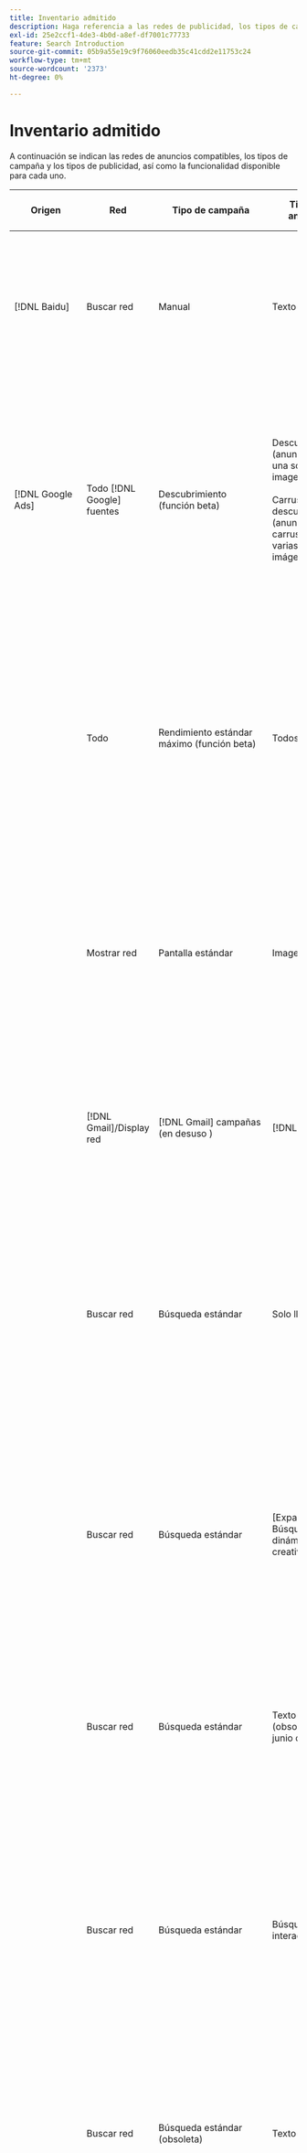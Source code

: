 ```yaml
---
title: Inventario admitido
description: Haga referencia a las redes de publicidad, los tipos de campaña y los tipos de publicidad admitidos.
exl-id: 25e2ccf1-4de3-4b0d-a8ef-df7001c77733
feature: Search Introduction
source-git-commit: 05b9a55e19c9f76060eedb35c41cdd2e11753c24
workflow-type: tm+mt
source-wordcount: '2373'
ht-degree: 0%

---
```


# Inventario admitido

A continuación se indican las redes de anuncios compatibles, los tipos de campaña y los tipos de publicidad, así como la funcionalidad disponible para cada uno.

| Origen | Red | Tipo de campaña | Tipo de anuncio | Sincronizar y ver | Crear/editar | Seguimiento[^1] | Optimización | Informe[^2] | Asistencia de Adobe Analytics[^3] |
|----|----|----|----|----|----|----|----|----|----|
| [!DNL Baidu] | Buscar red | Manual | Texto | Automático mediante API | Uso de [vistas de administración de campañas](/help/search-social-commerce/campaign-management/campaigns/campaign-management-options.md) y [hojas de edición masiva](/help/search-social-commerce/campaign-management/bulksheets/bulksheet-about.md) | Sí | Campañas solo con estrategia de oferta de CPC manual | Datos de nivel de anuncio | Datos de Analytics para Search, Social y Commerce<br><br>Datos de nivel de anuncio de Search, Social y Commerce a Analytics |
| [!DNL Google Ads] | Todo [!DNL Google] fuentes | Descubrimiento (función beta) | Descubrimiento (anuncios de una sola imagen)<br><br>Carrusel de descubrimiento (anuncios de carrusel de varias imágenes) | Automático mediante API | — | Sí | Solo en portafolios híbridos<br><br>Los objetivos de las ofertas y la estrategia de oferta se establecen en el nivel de campaña, junto con los presupuestos de campaña, según corresponda al tipo de optimización. | Datos de nivel de anuncio | Datos de nivel de anuncio en Search, Social y Commerce [uso del código de seguimiento de ID de AMO actualizado](/help/integrations/analytics/ids.md#amo-id-formats)[^4]<br><br>Datos de nivel de anuncio de Search, Social y Commerce a Analytics |
| | Todo | Rendimiento estándar máximo (función beta) | Todos los tipos | Automático mediante API | Cree/edite recursos de campañas y cárguelos dentro de la configuración de campaña en la vista Campañas<br><br>Solo están disponibles las configuraciones necesarias. Para ver la configuración opcional y enumerar grupos, inicie sesión en [!DNL [!DNL Google Ads] Ads] editor. | Sí | Solo en portafolios híbridos<br><br>Los objetivos de la estrategia de oferta se establecen en el nivel de campaña, junto con los presupuestos de campaña. | Datos de nivel de campaña<br><br>Los datos para enumerar grupos no están disponibles y la red de anuncios no proporciona datos de nivel de anuncio. | Datos de Analytics para Search, Social y Commerce<br><br>Datos de nivel de campaña de Search, Social y Commerce a Analytics. Requiere la actualización [Código de seguimiento de ID de AMO](/help/integrations/analytics/ids.md#amo-id-formats). |
| | Mostrar red | Pantalla estándar | Imagen | Automático mediante API | Editar URL y estado solo mediante [hojas de edición masiva](/help/search-social-commerce/campaign-management/bulksheets/bulksheet-about.md) | Sí, cuando agrega manualmente etiquetas de rastreo de clics a plantillas de seguimiento dentro de la red de publicidad | — | Datos de nivel de anuncio, pero sin datos de visualización | Datos de Analytics para Search, Social y Commerce<br><br>Datos de nivel de anuncio de Search, Social y Commerce a Analytics, pero sin datos de visualización |
| | [!DNL Gmail]/Display red | [!DNL Gmail] campañas (en desuso ) | [!DNL Gmail] | — | — | — | — | Solo datos heredados de nivel de campaña | Datos heredados de Analytics en Search, Social y Commerce<br>Datos de nivel de campaña heredados de Search, Social y Commerce a Analytics |
| | Buscar red | Búsqueda estándar | Solo llamada | Automático mediante API | Uso de [vistas de administración de campañas](/help/search-social-commerce/campaign-management/campaigns/campaign-management-options.md) | Sí, usando el sufijo de página de aterrizaje de nivel de cuenta y la plantilla de seguimiento, o añadiéndolos manualmente en el nivel de anuncio dentro de [!DNL [!DNL Google Ads] Administrador de anuncios | — | Solo impresiones y clics a nivel de grupo de anuncios desde la red de publicidad; sin ingresos | — |
| | Buscar red | Búsqueda estándar | \[Expandida\] Búsqueda dinámica Tipo creativo &quot;Edsa&quot; | Automático mediante API | Uso de [vistas de administración de campañas](/help/search-social-commerce/campaign-management/campaigns/campaign-management-options.md) y [hojas de edición masiva](/help/search-social-commerce/campaign-management/bulksheets/bulksheet-about.md) | Sí | Sí<br><br>Para grupos de publicidad cuando la campaña especifica un dominio de sitio web; de lo contrario, para destinos de búsqueda dinámica. | Datos de nivel de campaña y de grupo de publicidad<br><br>La red de anuncios no proporciona datos de nivel de anuncio. | Datos de Analytics para campañas de búsqueda, medios sociales y comercio y datos de nivel de grupo de publicidad desde Buscar, medios sociales y comercio hasta Analytics |
| | Buscar red | Búsqueda estándar | Texto ampliado (obsoleto en junio de 2022) | Automático mediante API | Eliminación solo mediante [vistas de administración de campañas](/help/search-social-commerce/campaign-management/campaigns/campaign-management-options.md), [hojas de edición masiva](/help/search-social-commerce/campaign-management/bulksheets/bulksheet-about.md), y [fuentes de administración de inventario](/help/search-social-commerce/campaign-management/inventory-feeds/inventory-feeds-about.md) | Sí | — | Datos de nivel de anuncio | Datos de Analytics para Search, Social y Commerce<br><br>Datos de nivel de anuncio de Search, Social y Commerce a Analytics |
| | Buscar red | Búsqueda estándar | Búsqueda interactiva | Automático mediante API | Uso de [vistas de administración de campañas](/help/search-social-commerce/campaign-management/campaigns/campaign-management-options.md), [hojas de edición masiva](/help/search-social-commerce/campaign-management/bulksheets/bulksheet-about.md), y [fuentes de administración de inventario](/help/search-social-commerce/campaign-management/inventory-feeds/inventory-feeds-about.md) | Sí | Sí | Datos de nivel de anuncio para todos los elementos de anuncio disponibles<br><br><b>Nota:</b> [!DNL [!DNL Google Ads] [Anuncios] no proporciona datos fuera de sus editores nativos sobre las combinaciones de texto que se mostraron como anuncios. Para obtener más información sobre los informes para cada combinación de texto, consulte la [[!DNL [!DNL Google Ads] Ads] documentación](https://support.google.com/google-ads/answer/7684791). | Datos de Analytics para Search, Social y Commerce<br><br>Datos de nivel de anuncio de Search, Social y Commerce a Analytics |
| | Buscar red | Búsqueda estándar (obsoleta) | Texto | Automático mediante API | Cambios de estado en anuncios existentes solo mediante [hojas de edición masiva](/help/search-social-commerce/campaign-management/bulksheets/bulksheet-about.md) | Sí | Sí | Datos de nivel de anuncio | Datos de Analytics para Search, Social y Commerce<br><br>Datos de nivel de anuncio de Search, Social y Commerce a Analytics |
| | Buscar red | Búsqueda estándar | <i>Extensión de anuncio:</i><br><br>Vínculo de sitio (nivel de cuenta, campaña y grupo de publicidad) | Automático mediante API | Uso de [vistas de administración de campañas](/help/search-social-commerce/campaign-management/campaigns/campaign-management-options.md) y [hojas de edición masiva](/help/search-social-commerce/campaign-management/bulksheets/bulksheet-about.md) | —<br><br>Los vínculos de sitio tienen un campo &quot;Plantilla de seguimiento&quot;, pero Search, Social y Commerce asignan clics y conversiones resultantes a la palabra clave asociada, no al vínculo de sitio individual. | — Buscar, Social y Comercio no optimiza el vínculo de sitio. En su lugar, se optimiza según la palabra clave asociada con el anuncio en el que se incluye el vínculo de sitio. | —<br><br>Están disponibles los datos de la palabra clave asociada. Entrada [!DNL Google Ads], puede ver los datos de rendimiento de nivel de vínculo de sitio en la variable [!DNL Campaigns] pestaña > [!DNL Ad Extensions] pestaña.<br><br>Para ver qué conversiones individuales resultaron de un clic en un vínculo a un sitio, genere un [Informe de transacciones](/help/search-social-commerce/reports/management/basic-advanced/transaction-report.md). El [!UICONTROL Link Type] el valor de columna para un vínculo de sitio es <code>sl:&lt;sitelink text=&quot;&quot;></code>, como sl:Consulte Ofertas actuales. | Datos solo para la palabra clave asociada de Search, Social y Commerce a Analytics |
| | Buscar red | Búsqueda estándar | <i>Otras extensiones de publicidad:</i><br><br>Extensión de llamada<br><br>Extensión de ubicación<br><br>Extensión de teléfono | Automático mediante API | Uso de [vistas de administración de campañas](/help/search-social-commerce/campaign-management/campaigns/campaign-management-options.md) | —<br><br>Los vínculos de sitio tienen un campo &quot;Plantilla de seguimiento&quot;, pero Search, Social y Commerce asignan clics y conversiones resultantes a la palabra clave asociada, no al vínculo de sitio individual.<br><br>Los otros tipos de extensiones de publicidad no tienen una dirección URL que rastrear y Search, Social y Commerce no pueden asignarles datos de conversión. | — | —<br><br>[!DNL Google Ads] asigna los clics en una extensión de anuncio a la palabra clave asociada con el anuncio en el que se incluye la extensión.<br><br>No hay datos de coste o clics en el nivel de extensión disponibles en Search, Social y Commerce. Entrada [!DNL Google Ads], puede ver los datos de costes y clics en el nivel de extensión en [!DNL Campaigns] pestaña > [!DNL Ad Extensions] pestaña.<br><br>Para ver qué conversiones individuales resultaron de un clic en un vínculo de sitio, genere un [Informe de transacciones](/help/search-social-commerce/reports/management/basic-advanced/transaction-report.md). El [!UICONTROL Link Type] columna para un vínculo de sitio es <code>sl:&lt;sitelink text=&quot;&quot;></code>, como sl:Consulte Ofertas actuales. | Datos solo para la palabra clave asociada de Search, Social y Commerce a Analytics |
| | Red de compras | Compras estándar | Compra de productos (tipo creativo &quot;Product&quot;) | Automático mediante API | La copia de anuncio se genera automáticamente para los grupos de productos en el grupo de anuncios. Editar solo el estado del anuncio mediante [hojas de edición masiva](/help/search-social-commerce/campaign-management/bulksheets/bulksheet-about.md) y [fuentes de administración de inventario](/help/search-social-commerce/campaign-management/inventory-feeds/inventory-feeds-about.md)<br><br>Puede crear las campañas principales, los grupos de publicidad y los grupos de productos, y editar solo su estado mediante [vistas de administración de campañas](/help/search-social-commerce/campaign-management/campaigns/campaign-management-options.md), [hojas de edición masiva](/help/search-social-commerce/campaign-management/bulksheets/bulksheet-about.md) y [fuentes de administración de inventario](/help/search-social-commerce/campaign-management/inventory-feeds/inventory-feeds-about.md). | Sí, cuando agrega manualmente etiquetas de rastreo de clics a plantillas de seguimiento dentro de la red de publicidad | Sí | Datos de nivel de campaña, grupo de anuncios y grupo de productos [!DNL Google Ads] no proporciona datos de rendimiento de nivel de anuncio para campañas de compra. | Datos de Analytics para Search, Social y Commerce<br><br>Datos de nivel de campaña, grupo de anuncios y grupo de productos de Search, Social y Commerce a Analytics |
| | [!DNL YouTube] | Vídeo | Vídeo | Requiere [adhesión](/help/search-social-commerce/tools/sync-inventory.md); mediante API<br><br>Solo detalles básicos de la publicidad, sin miniaturas | — | Sí, cuando agrega manualmente etiquetas de rastreo de clics a plantillas de seguimiento dentro de la red de publicidad | Campañas con [!UICONTROL Maximize Conversions] estrategia de oferta solo en portafolios híbridos<br><br>El portafolio híbrido solo debe incluir [!DNL YouTube] campañas. | Datos de nivel de campaña y de grupo de publicidad<br><br>La red de anuncios no proporciona datos de nivel de anuncio. | Datos de Analytics para Search, Social y Commerce<br><br>Datos de nivel de campaña y de grupo de publicidad de Search, Social y Commerce a Analytics |
| [!DNL Microsoft Advertising] | Audience Network | Tipos de campañas de audiencia:<br><br>&quot;Audience (image)&quot; y &quot;Audience (feed)&quot;) | Adaptable<br><br>Incluye anuncios basados en imágenes y anuncios basados en fuentes de productos solo para la red de audiencias | Automático mediante API | Uso de [vistas de administración de campañas](/help/search-social-commerce/campaign-management/campaigns/campaign-management-options.md) y [hojas de edición masiva](/help/search-social-commerce/campaign-management/bulksheets/bulksheet-about.md) | Sí | Sí para campañas CPC (eCPC) mejoradas<br><br>No disponible para campañas CPM | Datos de nivel de anuncio | Datos de Analytics para Search, Social y Commerce<br><br>Datos de nivel de anuncio de Search, Social y Commerce a Analytics |
| | Audience Network | Buscar | Anuncios de texto expandidos con &quot;[!DNL Prefer Audience Ad Format]&quot; seleccionado | Automático mediante API | Uso de [vistas de administración de campañas](/help/search-social-commerce/campaign-management/campaigns/campaign-management-options.md)<br><br>No es compatible con extensiones de anuncios de imágenes | Sí | Sí | Datos de nivel de anuncio | Datos de Analytics para Search, Social y Commerce<br><br>Datos de nivel de anuncio de Search, Social y Commerce a Analytics |
| | Buscar red | Buscar | \[Expandida\] Búsqueda dinámica | Automático mediante API | Uso de [vistas de administración de campañas](/help/search-social-commerce/campaign-management/campaigns/campaign-management-options.md) y [hojas de edición masiva](/help/search-social-commerce/campaign-management/bulksheets/bulksheet-about.md) | Sí | Sí | Datos de nivel de anuncio | Datos de Analytics para Search, Social y Commerce<br><br>Datos de nivel de anuncio de Search, Social y Commerce a Analytics |
| | Buscar red | Buscar | Texto ampliado (obsoleto en febrero de 2023) | Automático mediante API | Editar estado solo para anuncios existentes utilizando [vistas de administración de campañas](/help/search-social-commerce/campaign-management/campaigns/campaign-management-options.md), [hojas de edición masiva](/help/search-social-commerce/campaign-management/bulksheets/bulksheet-about.md), y [fuentes de administración de inventario](/help/search-social-commerce/campaign-management/inventory-feeds/inventory-feeds-about.md) | Sí | Sí | Datos de nivel de anuncio | Datos de Analytics para Search, Social y Commerce<br><br>Datos de nivel de anuncio de Search, Social y Commerce a Analytics |
| | Buscar red | Buscar | Multimedia | Automático mediante API | Uso de [vistas de administración de campañas](/help/search-social-commerce/campaign-management/campaigns/campaign-management-options.md). Edite la compatibilidad también para estados y direcciones URL solo en [hojas de edición masiva](/help/search-social-commerce/campaign-management/bulksheets/bulksheet-about.md) | Sí | Sí | Datos de nivel de anuncio | Datos de Analytics para Search, Social y Commerce<br><br>Datos de nivel de anuncio de Search, Social y Commerce a Analytics |
| | Buscar red | Buscar | Búsqueda interactiva | Automático mediante API | Uso de [vistas de administración de campañas](/help/search-social-commerce/campaign-management/campaigns/campaign-management-options.md), [hojas de edición masiva](/help/search-social-commerce/campaign-management/bulksheets/bulksheet-about.md), y [fuentes de administración de inventario](/help/search-social-commerce/campaign-management/inventory-feeds/inventory-feeds-about.md) | Sí | Sí | Datos de nivel de anuncio | Datos de Analytics para Search, Social y Commerce<br><br>Datos de nivel de anuncio de Search, Social y Commerce a Analytics |
| | Buscar red | Buscar | Texto estándar (obsoleto en 2017) | Automático mediante API | Editar solo usando [vistas de administración de campañas](/help/search-social-commerce/campaign-management/campaigns/campaign-management-options.md) y [hojas de edición masiva](/help/search-social-commerce/campaign-management/bulksheets/bulksheet-about.md) | Sí | Sí | Datos de nivel de anuncio | Datos de Analytics para Search, Social y Commerce<br><br>Datos de nivel de anuncio de Search, Social y Commerce a Analytics |
| | Buscar red | Búsqueda estándar | <i>Extensión de anuncio:</i><br><br>Vínculo de sitio (nivel de campaña) | Automático mediante API | Uso de [vistas de administración de campañas](/help/search-social-commerce/campaign-management/campaigns/campaign-management-options.md) y [hojas de edición masiva](/help/search-social-commerce/campaign-management/bulksheets/bulksheet-about.md) | —<br><br>Los vínculos de sitio de nivel de campaña tienen un carácter &quot;[!UICONTROL Tracking Template]&quot;, pero los mapas de búsqueda, medios sociales y comercio asignan clics y conversiones resultantes a la palabra clave asociada, no al vínculo de sitio individual. | —<br><br>Search, Social y Commerce no optimizan el vínculo del sitio. En su lugar, se optimiza según la palabra clave asociada con el anuncio en el que se incluye el vínculo de sitio. | —<br><br>Están disponibles los datos de la palabra clave asociada. Para datos de rendimiento de nivel de vínculo de sitio, utilice [!DNL Microsoft Advertising] editor de anuncios.<br><br>Para ver qué conversiones individuales resultaron de un clic en un vínculo a un sitio, genere un [Informe de transacciones](/help/search-social-commerce/reports/management/basic-advanced/transaction-report.md)Informe. El [!UICONTROL Link Type] columna para un vínculo de sitio es <code>sl:&lt;sitelink text=&quot;&quot;></code>, como sl:Consulte Ofertas actuales. | Datos solo para la palabra clave asociada de Search, Social y Commerce a Analytics |
| | Red de compras | Compras estándar | Product | Automático mediante API | Solo líneas de promoción que utilizan [vistas de administración de campañas](/help/search-social-commerce/campaign-management/campaigns/campaign-management-options.md) y [hojas de edición masiva](/help/search-social-commerce/campaign-management/bulksheets/bulksheet-about.md); los anuncios se generan automáticamente. Puede crear la campaña principal, el grupo de publicidad y los grupos de productos mediante [vistas de administración de campañas](/help/search-social-commerce/campaign-management/campaigns/campaign-management-options.md), [hojas de edición masiva](/help/search-social-commerce/campaign-management/bulksheets/bulksheet-about.md), y [fuentes de administración de inventario](/help/search-social-commerce/campaign-management/inventory-feeds/inventory-feeds-about.md). | Sí, cuando agrega manualmente etiquetas de rastreo de clics a plantillas de seguimiento dentro de la red de publicidad | Sí | Datos de nivel de anuncio<br><br>Para ver qué conversiones individuales resultaron de un clic en un anuncio de compra, genere un [Informe de transacciones](/help/search-social-commerce/reports/management/basic-advanced/transaction-report.md); el [!UICONTROL Link Type] La columna para una lista de productos es `pla:&lt;product ID&gt;`, como play:8525822. | Datos de Analytics para Search, Social y Commerce<br><br>Datos de nivel de anuncio de Search, Social y Commerce a Analytics |
| | Compras: compras inteligentes | Compras inteligentes (función beta en Search, Social y Commerce) | Product | Automático mediante API de forma predeterminada, pero se puede [excluido](/help/search-social-commerce/tools/sync-inventory.md) | — | Sí, cuando agrega manualmente etiquetas de rastreo de clics a plantillas de seguimiento dentro de la red de publicidad | Buscar campañas con [!UICONTROL Maximize Conversion Value] y [!UICONTROL tROAS] estrategias de oferta solo en portafolios híbridos<br><br>El objetivo solo debe incluir [!DNL Adobe] y debe habilitar la carga de los objetivos de Search, Social y Commerce en [!DNL Microsoft Advertising]. | Datos de nivel de anuncio<br><br>Para ver qué conversiones individuales resultaron de un clic en un anuncio de compra, genere un [Informe de transacciones](/help/search-social-commerce/reports/management/basic-advanced/transaction-report.md); el [!UICONTROL Link Type] La columna para una lista de productos es `pla:&lt;product ID&gt;`, como play:8525822. | Datos de Analytics para Search, Social y Commerce<br><br>Datos de nivel de anuncio de Search, Social y Commerce a Analytics |
| [!DNL Naver] | Buscar red | Sitio web | Texto | —<br><br>No hay sincronización, pero puede replicar manualmente la estructura de cuentas y cargar las métricas de tráfico diarias para la creación de informes y la atribución de conversión<br><br>Consulte &quot;[Implementación [!DNL Naver] cuentas solo de seguimiento](/help/search-social-commerce/campaign-management/naver-tracking-only-account-implement.md).&quot; | —<br><br>Puede replicar o editar manualmente la estructura de la cuenta mediante [plantillas de hojas de edición masiva](/help/search-social-commerce/campaign-management/bulksheets/bulksheet-about.md). | Sí, cuando agrega etiquetas de rastreo de clics a la configuración de palabras clave dentro de la red de anuncios | —<br><br>Sin pujas | Datos de nivel de anuncio | Datos de Analytics para Search, Social y Commerce, pero no viceversa |
| [!DNL Pinterest] (La compatibilidad de sincronización finalizó en 2022) | Buscar red | Campañas de tráfico solo con ubicaciones de búsqueda y grupos de anuncios con segmentación por palabras clave | Pin promocionado | —<br><br>La información de la cuenta heredada hasta el 21 de julio de 2022 está disponible como solo lectura. | — | — | — | Las impresiones y clics heredados a nivel de anuncio solo de Pinterest, pero sin ingresos, se sincronizaron hasta el 21 de julio de 2022. | Datos de Analytics para Search, Social y Commerce, pero no viceversa |
| [!DNL Yahoo! Display Network] | Mostrar red | Mostrar | Titular, imagen interactiva | Automático mediante API, pero de solo lectura | — | Sí, cuando agrega manualmente etiquetas de rastreo de clics a plantillas de seguimiento dentro de la red de publicidad | Campañas con [!UICONTROL Manual CPC] solo estrategia de oferta<br><br>La misma oferta se aplica a todos los anuncios de un grupo de anuncios. | Datos de nivel de anuncio | Datos de Analytics para Search, Social y Commerce<br><br>Datos de nivel de anuncio de Search, Social y Commerce a Analytics |
| | Buscar red | Buscar | Texto (largo y corto) | Automático mediante API | — | Sí, cuando agrega manualmente etiquetas de rastreo de clics a plantillas de seguimiento dentro de la red de publicidad | Campañas solo con estrategia de oferta de CPC manual<br><br>La misma oferta se aplica a todos los anuncios de un grupo de anuncios. | Datos de nivel de anuncio | Datos de Analytics para Search, Social y Commerce<br><br>Datos de nivel de anuncio de Search, Social y Commerce a Analytics |
| [!DNL Yahoo! Japan Ads] | Buscar red | Búsqueda patrocinada | Texto extendido<br><br>(Solo anuncios heredados; obsoleto en septiembre de 2022 en lugar de la búsqueda adaptable) | Automático mediante API | Eliminar solo mediante [vistas de administración de campañas](/help/search-social-commerce/campaign-management/campaigns/campaign-management-options.md), [hojas de edición masiva](/help/search-social-commerce/campaign-management/bulksheets/bulksheet-about.md), y [fuentes de administración de inventario](/help/search-social-commerce/campaign-management/inventory-feeds/inventory-feeds-about.md) | Sí | Campañas con [!UICONTROL Manual CPC] solo estrategia de oferta | Datos de nivel de anuncio | Datos de Analytics para Search, Social y Commerce<br><br>Datos de nivel de anuncio de Search, Social y Commerce a Analytics |
| | Buscar red | Búsqueda patrocinada | Búsqueda interactiva | Automático mediante API | — | Sí, cuando agrega manualmente etiquetas de rastreo de clics dentro de la red de publicidad | Campañas con [!UICONTROL Manual CPC] solo estrategia de oferta | Datos de nivel de anuncio | Datos de Analytics para Search, Social y Commerce<br><br>Datos de nivel de anuncio de Search, Social y Commerce a Analytics |
| | Buscar red | Búsqueda patrocinada | Anuncios de texto estándar (obsoletos en 2017) | Automático mediante API | Eliminar solo mediante [hojas de edición masiva](/help/search-social-commerce/campaign-management/bulksheets/bulksheet-about.md) | Sí | Campañas con [!UICONTROL Manual CPC] solo estrategia de oferta | Datos de nivel de anuncio | Datos de Analytics para Search, Social y Commerce<br><br>Datos de nivel de anuncio de Search, Social y Commerce a Analytics |
| [!DNL Yahoo Native] (La compatibilidad de sincronización finalizó en 2022) | Red nativa | Nativo | Texto | —<br><br>La información de la cuenta heredada hasta el 10 de marzo de 2022 está disponible como de solo lectura. | — | — | — | —<br><br>Datos de nivel de anuncio heredados que se sincronizaron hasta el 10 de marzo de 2022. | Datos de Analytics para Search, Social y Commerce, pero no viceversa |
| [!DNL Yandex] | Buscar red | Buscar | Texto | Automático mediante API | Uso de [vistas de administración de campañas](/help/search-social-commerce/campaign-management/campaigns/campaign-management-options.md), [hojas de edición masiva](/help/search-social-commerce/campaign-management/bulksheets/bulksheet-about.md), y [fuentes de administración de inventario](/help/search-social-commerce/campaign-management/inventory-feeds/inventory-feeds-about.md) | Sí | Campañas solo con estrategia de oferta de CPC | Datos de nivel de anuncio | Datos de Analytics para Search, Social y Commerce<br><br>Datos de nivel de anuncio de Search, Social y Commerce a Analytics |
| | Mostrar red | Visualización/Contenido | Texto | Automático mediante API | Uso de [vistas de administración de campañas](/help/search-social-commerce/campaign-management/campaigns/campaign-management-options.md), [hojas de edición masiva](/help/search-social-commerce/campaign-management/bulksheets/bulksheet-about.md), y [fuentes de administración de inventario](/help/search-social-commerce/campaign-management/inventory-feeds/inventory-feeds-about.md) | Sí | Campañas solo con estrategia de oferta de CPC | Datos de nivel de anuncio | Datos de Analytics para Search, Social y Commerce<br><br>Datos de nivel de anuncio de Search, Social y Commerce a Analytics |

[^1]: Para la mayoría de las redes de anuncios y tipos de campañas, al habilitar la opción &quot;[!UICONTROL EF Redirect]&quot; y &quot;[!UICONTROL Auto Upload]&quot; configuración de seguimiento para una campaña activa (ya sea establecida en el nivel de campaña o heredada de la configuración de la cuenta), Search, Social y Commerce crea y carga automáticamente direcciones URL de seguimiento para los componentes del grupo de anuncios en la red de anuncios cada vez que se sincroniza con ella. De lo contrario, debe generar direcciones URL de seguimiento y agregarlas a la configuración de la cuenta, la campaña o el componente de campaña. Consulte &quot;[Cuándo y cómo generar URL de seguimiento de clics por red de anuncios y objeto](/help/search-social-commerce/tracking/click-tracking-ways-to-generate.md).&quot;

[^2]: consulte &quot;Tipos de portafolios aptos por estrategia de oferta de campaña&quot; en la Guía de optimización, disponible en Buscar, Social y Comercio.

[^3]: Requiere una integración con Adobe Analytics. Consulte &quot;[Descripción general de Analytics para Adobe Advertising](https://experienceleague.adobe.com/docs/advertising/integrations/analytics/overview.html).&quot;

[^4]: [!DNL Analytics] Los datos de se envían a Search, Social y Commerce mediante el parámetro de seguimiento de ID de AMO actualizado (a partir de `s_kwcid`), independientemente del formato de ID de AMO que utilice normalmente para la cuenta. Si normalmente utiliza la versión anterior del ID de AMO, le recomendamos que actualice al nuevo formato de ID de AMO para disfrutar de la mejor experiencia. Sin embargo, aunque los datos de clics/costes y los datos de ingresos se rastreen con distintos ID de AMO, ambos conjuntos de datos se clasifican y agregan completamente en la misma campaña y cuenta.
